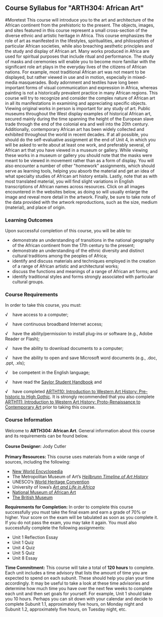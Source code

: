 Course Syllabus for "ARTH304: African Art"
------------------------------------------
#Moretest
This course will introduce you to the art and architecture of the
African continent from the prehistoric to the present. The objects,
images, and sites featured in this course represent a small
cross-section of the diverse ethnic and artistic heritage in Africa.
This course emphasizes the role of art as manifested in the lifestyles,
spiritualities, and philosophies of particular African societies, while
also breaching aesthetic principles and the study and display of African
art. Many works produced in Africa are used for spiritual purposes that
include ritual and performance. The study of masks and ceremonies will
enable you to become more familiar with the significant role art plays
in the everyday lives of the citizens of African nations. For example,
most traditional African art was not meant to be displayed, but rather
viewed in use and in motion, especially in mixed-media masquerades. Body
adornment and textiles have long been important forms of visual
communication and expression in Africa, whereas painting is not a
historically prevalent practice in many African regions. This course
will try to recognize and consider the complex nature of African art in
all its manifestations in examining and appreciating specific objects.
Viewing original works in person is important for any study of art.
Public museums throughout the West display examples of historical
African art, secured mainly during the time spanning the height of the
European slave trade through the end of the colonial era and well into
the 20th century. Additionally, contemporary African art has been widely
collected and exhibited throughout the world in recent decades. If at
all possible, you should do the self-evaluative assignment at the end of
Unit 4, in which you will be asked to write about at least one work, and
preferably several, of African art that you have viewed in a museum or
gallery. While viewing these works in a museum or gallery you should
note that the masks were meant to be viewed in movement rather than as a
form of display. You will also encounter a number of other "homework"
assignments, which should serve as learning tools, helping you absorb
the material and get an idea of what specialty studies of African art
history entails. Lastly, note that as with most translated material, you
will find slight variations in English transcriptions of African names
across resources. Click on all images encountered in the websites below,
as doing so will usually enlarge the image and reveal more detail in the
artwork. Finally, be sure to take note of the data provided with the
artwork reproductions, such as the size, medium (material), and place of
origin.

### Learning Outcomes

Upon successful completion of this course, you will be able to:  

-   demonstrate an understanding of transitions in the national
    geography of the African continent from the 17th century to the
    present;
-   demonstrate an understanding of the ethnic diversity and distinct
    cultural traditions among the peoples of Africa;
-   identify and discuss materials and techniques employed in the
    creation of a range of African artistic and architectural works;
-   discuss the functions and meanings of a range of African art forms;
    and
-   identify traditional styles and forms strongly associated with
    particular cultural groups.

### Course Requirements

In order to take this course, you must:  
  
 √    have access to a computer;  
  
 √    have continuous broadband Internet access;  
  
 √    have the ability/permission to install plug-ins or software (e.g.,
Adobe Reader or Flash);  
  
 √    have the ability to download documents to a computer;  
  
 √    have the ability to open and save Microsoft word documents (e.g.,
.doc, .ppt, .xls);  
  
 √    be competent in the English language;  
  
 √    have read the [Saylor Student
Handbook](http://www.saylor.org/site/wp-content/uploads/2012/05/Saylor-StudentHandbook.pdf) and  
  
 √    have completed [ARTH110: Introduction to Western Art History:
Pre-historic to High Gothic](http://www.saylor.org/courses/arth110/). It
is strongly recommended that you also complete [ARTH111: Introduction to
Western Art History: Proto-Renaissance to Contemporary
Art](http://www.saylor.org/courses/arth111/) prior to taking this
course.

### Course Information

Welcome to **ARTH304: African Art**. General information about this
course and its requirements can be found below.  
    
 **Course Designer:** Jody Cutler  
    
 **Primary Resources:** This course uses materials from a wide range of
sources, including the following: 

-   [New World
    Encyclopedia](http://www.newworldencyclopedia.org/entry/Info:Main_Page)
-   The Metropolitan Museum of Art’s *[Heilbrunn Timeline of Art
    History](http://www.metmuseum.org/toah/)*
-   UNESCO’s [World Heritage Convention](http://whc.unesco.org/)
-   University of Iowa’s *[Art and Life in
    Africa](http://www.uiowa.edu/~africart/)*
-   [National Museum of African Art](http://www.nmafa.si.edu/)
-   [The British Museum](http://www.britishmuseum.org/)

**Requirements for Completion:** In order to complete this course
successfully you must take the final exam and earn a grade of 70% or
higher. Your score on the exam will be tabulated as soon as you complete
it. If you do not pass the exam, you may take it again. You must also
successfully complete the following assignments:

-   Unit 1 Reflection Essay
-   Unit 1 Quiz
-   Unit 4 Quiz
-   Unit 5 Quiz
-   Unit 8 Essay

**Time Commitment:** This course will take a total of **120 hours** to
complete. Each unit includes a time advisory that lists the amount of
time you are expected to spend on each subunit. These should help you
plan your time accordingly. It may be useful to take a look at these
time advisories and determine how much time you have over the next few
weeks to complete each unit and then set goals for yourself. For
example, Unit 1 should take you 10 hours. Perhaps you can sit down with
your calendar and decide to complete Subunit 1.1, approximately five
hours, on Monday night and Subunit 1.2, approximately five hours, on
Tuesday night, etc.  
    

